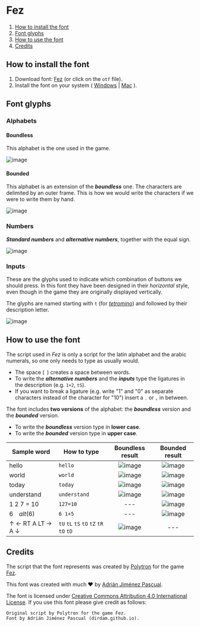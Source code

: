 # Fez

1. [How to install the font](#how-to-install-the-font)
2. [Font glyphs](#font-glyphs)
3. [How to use the font](#how-to-use-the-font)
4. [Credits](#credits)

## How to install the font

1. Download font: [Fez](https://github.com/dirdam/fonts/raw/main/fez/Fez.otf) (or click on the `otf` file).
2. Install the font on your system ( [Windows](https://support.microsoft.com/en-us/office/add-a-font-b7c5f17c-4426-4b53-967f-455339c564c1) | [Mac](https://support.apple.com/en-us/HT201749) ).

## Font glyphs

### Alphabets

#### Boundless

This alphabet is the one used in the game.

![image](https://user-images.githubusercontent.com/20274494/216529015-6278e0e7-3a9d-4e34-aac4-f563f0f595c1.png)

#### Bounded

This alphabet is an extension of the **_boundless_** one. The characters are delimited by an outer frame. This is how we would write the characters if we were to write them by hand.

![image](https://user-images.githubusercontent.com/20274494/216529062-1902289a-3033-4cff-bfff-418176c47230.png)

### Numbers

**_Standard numbers_** and **_alternative numbers_**, together with the equal sign.

![image](https://user-images.githubusercontent.com/20274494/216529110-ffc8ed55-96c6-4fd1-a7ce-978911292b67.png)

### Inputs

These are the glyphs used to indicate which combination of buttons we should press. In this font they have been designed in their _horizontal_ style, even though in the game they are originally displayed vertically. 

The glyphs are named starting with `t` (for [_tetromino_](https://en.wikipedia.org/wiki/Tetromino)) and followed by their description letter.

![image](https://user-images.githubusercontent.com/20274494/219542731-630fdd2f-2c1f-49c8-aa6a-76bd8fbd515c.png)

## How to use the font

The script used in _Fez_ is only a script for the latin alphabet and the arabic numerals, so one only needs to type as usually would.

- The space (` `) creates a space between words.
- To write the **_alternative numbers_** and the **_inputs_** type the ligatures in the description (e.g. `1+2`, `tS`).
- If you want to break a ligature (e.g. write "1" and "0" as separate characters instead of the character for "10") insert a `.` or `,` in between.

The font includes **two versions** of the alphabet: the **_boundless_** version and the **_bounded_** version.
- To write the **_boundless_** version type in **lower case**.
- To write the **_bounded_** version type in **upper case**.


|Sample word|How to type|Boundless result|Bounded result|
|-|-|:-:|:-:|
|hello|`hello`|![image](https://user-images.githubusercontent.com/20274494/219537769-74454b3c-c988-4680-a44c-c26c02175624.png)|![image](https://user-images.githubusercontent.com/20274494/216530785-d82a6aa5-f482-4608-9d4e-00ce2289d218.png)|
|world|`world`|![image](https://user-images.githubusercontent.com/20274494/216531532-7222f114-dfc6-4c1e-be7d-8861c0f5ac8f.png)|![image](https://user-images.githubusercontent.com/20274494/216530949-8660b27d-cb1a-48d1-babf-5d2cda363bf7.png)|
|today|`today`|![image](https://user-images.githubusercontent.com/20274494/216531489-a9978e6f-82a9-4cf1-bba6-b39147277796.png)|![image](https://user-images.githubusercontent.com/20274494/216530982-58cb63e5-03cd-49d7-b500-99351890e21c.png)|
|understand|`understand`|![image](https://user-images.githubusercontent.com/20274494/216531355-40f40271-458a-4371-bc48-16271f70d49f.png)|![image](https://user-images.githubusercontent.com/20274494/216531028-9ce7bc61-aba3-4f90-b5c4-bb016654aca5.png)|
|1 2 7 = 10|`127=10`|---|![image](https://user-images.githubusercontent.com/20274494/216531113-370d5477-c1d8-416c-8965-e8a9a58e2fcc.png)|
|6&emsp;_alt_(6)|`6 1+5`|---|![image](https://user-images.githubusercontent.com/20274494/219538780-1d4d60ac-cf28-421c-8a2b-18e63e243261.png)|
|↑ ← RT A LT → A ↓|`tU` `tL` `tS` `tO` `tZ` `tR` `tO` `tD`|![image](https://user-images.githubusercontent.com/20274494/216532955-0969e2f3-8d1c-4c91-ac7a-bdc0b4611b3f.png)|---|

## Credits

The script that the font represents was created by [Polytron](http://www.polytroncorporation.com/) for the game [Fez](https://fezgame.com/).

This font was created with much :heart: by [Adrián Jiménez Pascual](https://dirdam.github.io/).

The font is licensed under [Creative Commons Attribution 4.0 International License](https://creativecommons.org/licenses/by/4.0/). If you use this font please give credit as follows:
```
Original script by Polytron for the game Fez.
Font by Adrián Jiménez Pascual (dirdam.github.io).
```

